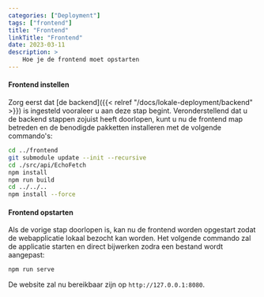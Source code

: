 ```yaml
---
categories: ["Deployment"]
tags: ["frontend"]
title: "Frontend"
linkTitle: "Frontend"
date: 2023-03-11
description: >
    Hoe je de frontend moet opstarten
---
```

#### Frontend instellen
Zorg eerst dat [de backend]({{< relref "/docs/lokale-deployment/backend" >}}) is ingesteld vooraleer u aan deze stap begint.
Veronderstellend dat u de backend stappen zojuist heeft doorlopen, kunt u nu de frontend map betreden en de benodigde pakketten installeren met de
volgende commando's:
```bash
cd ../frontend
git submodule update --init --recursive
cd ./src/api/EchoFetch
npm install
npm run build
cd ../../..
npm install --force
```

#### Frontend opstarten
Als de vorige stap doorlopen is, kan nu de frontend worden opgestart zodat de webapplicatie lokaal bezocht kan worden.
Het volgende commando zal de applicatie starten en direct bijwerken zodra een bestand wordt aangepast:
```bash
npm run serve
```

De website zal nu bereikbaar zijn op `http://127.0.0.1:8080`.
